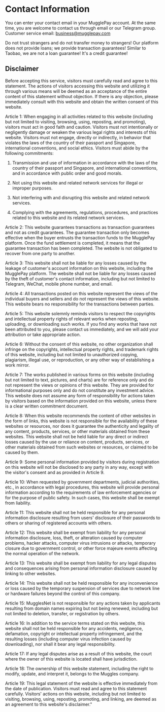 # Contact Information

You can enter your contact email in your MugglePay account. At the same time, you are welcome to contact us through email or our Telegram group.
Customer service email: business@mugglepay.com

Do not trust strangers and do not transfer money to strangers! Our platform does not provide loans; we provide transaction guarantees! Similar to Taobao, we are not a loan guarantee! It's a credit guarantee!

## Disclaimer

Before accepting this service, visitors must carefully read and agree to this statement. The actions of visitors accessing this website and utilizing it through various means will be deemed as an acceptance of the entire content of this statement without objection. If there is any objection, please immediately consult with this website and obtain the written consent of this website.

Article 1: When engaging in all activities related to this website (including but not limited to visiting, browsing, using, reposting, and promoting), visitors must act in good faith and caution. Visitors must not intentionally or negligently damage or weaken the various legal rights and interests of this website. Visitors must not engage, directly or indirectly, in behavior that violates the laws of the country of their passport and Singapore, international conventions, and social ethics. Visitors must abide by the following commitments:

1. Transmission and use of information in accordance with the laws of the country of their passport and Singapore, and international conventions, and in accordance with public order and good morals.

2. Not using this website and related network services for illegal or improper purposes.

3. Not interfering with and disrupting this website and related network services.

4. Complying with the agreements, regulations, procedures, and practices related to this website and its related network services.

Article 2: This website guarantees transactions as transaction guarantees and not as credit guarantees. The guarantee transaction only becomes effective when the buyer entrusts the transaction funds to the MugglePay platform. Once the fund settlement is completed, it means that the guarantee transaction has been completed. The website is not obligated to recover from one party to another.

Article 3: This website shall not be liable for any losses caused by the leakage of customer's account information on this website, including the MugglePay platform. The website shall not be liable for any losses caused by the theft of customer's contact information, including but not limited to Telegram, WeChat, mobile phone number, and email.

Article 4: All transactions posted on this website represent the views of the individual buyers and sellers and do not represent the views of this website. This website bears no responsibility for the transactions between parties.

Article 5: This website solemnly reminds visitors to respect the copyrights and intellectual property rights of relevant works when reposting, uploading, or downloading such works. If you find any works that have not been attributed to you, please contact us immediately, and we will add your attribution or take appropriate action.

Article 6: Without the consent of this website, no other organization shall infringe on the copyrights, intellectual property rights, and trademark rights of this website, including but not limited to unauthorized copying, plagiarism, illegal use, or reproduction, or any other way of establishing a work mirror.

Article 7: The works published in various forms on this website (including but not limited to text, pictures, and charts) are for reference only and do not represent the views or opinions of this website. They are provided for informational purposes only and do not constitute any investment advice. This website does not assume any form of responsibility for actions taken by visitors based on the information provided on this website, unless there is a clear written commitment document.

Article 8: When this website recommends the content of other websites in the form of links, this website is not responsible for the availability of these websites or resources, nor does it guarantee the authenticity and legality of any content, products, services, or other materials obtained from these websites. This website shall not be held liable for any direct or indirect losses caused by the use or reliance on content, products, services, or other materials obtained from such websites or resources, or claimed to be caused by them.

Article 9: Some personal information provided by visitors during registration on this website will not be disclosed to any party in any way, except with the visitor's consent and as provided in Article 9.

Article 10: When requested by government departments, judicial authorities, etc., in accordance with legal procedures, this website will provide personal information according to the requirements of law enforcement agencies or for the purpose of public safety. In such cases, this website shall be exempt from liability.

Article 11: This website shall not be held responsible for any personal information disclosure resulting from users' disclosure of their passwords to others or sharing of registered accounts with others.

Article 12: This website shall be exempt from liability for any personal information disclosure, loss, theft, or alteration caused by computer problems, hacker attacks, computer virus intrusions or attacks, temporary closure due to government control, or other force majeure events affecting the normal operation of the network.

Article 13: This website shall be exempt from liability for any legal disputes and consequences arising from personal information disclosure caused by linking to other websites.

Article 14: This website shall not be held responsible for any inconvenience or loss caused by the temporary suspension of services due to network line or hardware failures beyond the control of this company.

Article 15: MugglesNet is not responsible for any actions taken by applicants resulting from domain names expiring but not being renewed, including but not limited to deletion, transfer, or registration by others.

Article 16: In addition to the service terms stated on this website, this website shall not be held responsible for any accidents, negligence, defamation, copyright or intellectual property infringement, and the resulting losses (including computer virus infection caused by downloading), nor shall it bear any legal responsibility.

Article 17: If any legal disputes arise as a result of this website, the court where the owner of this website is located shall have jurisdiction.

Article 18: The ownership of this website statement, including the right to modify, update, and interpret it, belongs to the Muggles company.

Article 19: This legal statement of the website is effective immediately from the date of publication. Visitors must read and agree to this statement carefully. Visitors' actions on this website, including but not limited to visiting, browsing, using, reposting, promoting, and linking, are deemed as an agreement to this website's disclaimer."